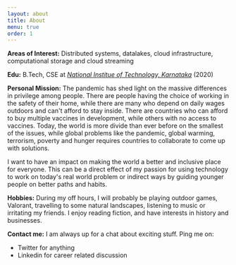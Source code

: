 ```yaml
---
layout: about
title: About
menu: true
order: 1
---
```

**Areas of Interest:** Distributed systems, datalakes, cloud infrastructure, computational storage and cloud streaming

**Edu:** B.Tech, CSE at [*National Institue of Technology,
Karnataka*](http://nitk.ac.in) (2020)

**Personal Mission:** The pandemic has shed light on the massive differences in privilege among people. There are people having the choice of working in the safety of their home, while there are many who depend on daily wages outdoors and can't afford to stay inside. There are countries who can afford to buy multiple vaccines in development, while others with no access to vaccines.
Today, the world is more divide than ever before on the smallest of the issues, while global problems like the pandemic, global warming, terrorism, poverty and hunger requires countries to collaborate to come up with solutions.

I want to have an impact on making the world a better and inclusive place for everyone. This can be a direct effect of my passion for using technology to work on today's real world problem or indirect ways by guiding younger people on better paths and habits.

**Hobbies:**
During my off hours, I will probably be playing outdoor games, Valorant, travelling to some natural landscapes, listening to music or irritating my friends.
I enjoy reading fiction, and have interests in history and businesses.

**Contact me:**
I am always up for a chat about exciting stuff. Ping me on:
- Twitter for anything
- Linkedin for career related discussion